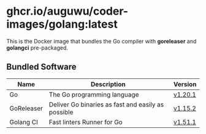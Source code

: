 # ghcr.io/auguwu/coder-images/golang:latest
This is the Docker image that bundles the Go compiler with **goreleaser** and **golangci** pre-packaged.

## Bundled Software
| Name       | Description                                        | Version               |
| ---------- | -------------------------------------------------- | --------------------- |
| Go         | The Go programming language                        | [v1.20.1][golang]       |
| GoReleaser | Deliver Go binaries as fast and easily as possible | [v1.15.2][goreleaser] |
| Golang CI  | Fast linters Runner for Go                         | [v1.51.1][golangci]   |

[goreleaser]: https://github.com/goreleaser/goreleaser/releases/tag/v1.15.2
[golangci]:   https://github.com/golangci/golangci-lint/releases/tag/v1.51.1
[golang]:     https://github.com/golang/go/releases/tag/go1.20.1
